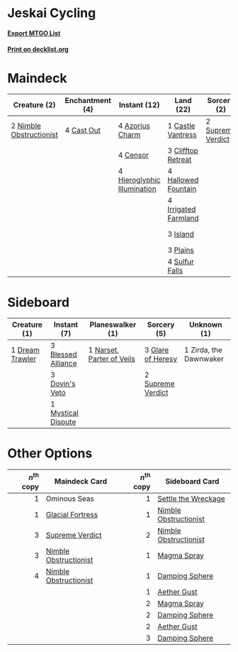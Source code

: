 # Jeskai Cycling

#### [Export MTGO List](../collection/Jeskai%20Cycling/Jeskai%20Cycling.txt)
#### [Print on decklist.org](http://decklist.org/?deckmain=4%09Azorius%20Charm%0A4%09Cast%20Out%0A1%09Castle%20Vantress%0A4%09Censor%0A3%09Clifftop%20Retreat%0A4%09Flourishing%20Fox%0A4%09Hallowed%20Fountain%0A4%09Hieroglyphic%20Illumination%0A4%09Irrigated%20Farmland%0A3%09Island%0A4%09Neutralize%0A2%09Nimble%20Obstructionist%0A3%09Plains%0A2%09Raugrin%20Triome%0A4%09Shark%20Typhoon%0A4%09Sulfur%20Falls%0A2%09Supreme%20Verdict%0A4%09Zenith%20Flare&deckside=3%09Blessed%20Alliance%0A3%09Dovin's%20Veto%0A1%09Dream%20Trawler%0A3%09Glare%20of%20Heresy%0A1%09Mystical%20Dispute%0A1%09Narset,%20Parter%20of%20Veils%0A2%09Supreme%20Verdict%0A1%09Zirda,%20the%20Dawnwaker)
# Maindeck

|                                           Creature (2)                                           |                                   Enchantment (4)                                   |                                             Instant (12)                                             |                                           Land (22)                                           |                                        Sorcery (2)                                         |  Unknown (18)   |
|--------------------------------------------------------------------------------------------------|-------------------------------------------------------------------------------------|------------------------------------------------------------------------------------------------------|-----------------------------------------------------------------------------------------------|--------------------------------------------------------------------------------------------|-----------------|
|2 [Nimble Obstructionist](http://gatherer.wizards.com/Pages/Card/Details.aspx?multiverseid=430729)|4 [Cast Out](http://gatherer.wizards.com/Pages/Card/Details.aspx?multiverseid=426710)|4 [Azorius Charm](http://gatherer.wizards.com/Pages/Card/Details.aspx?multiverseid=460137)            |1 [Castle Vantress](http://gatherer.wizards.com/Pages/Card/Details.aspx?multiverseid=473204)   |2 [Supreme Verdict](http://gatherer.wizards.com/Pages/Card/Details.aspx?multiverseid=438776)|4 Flourishing Fox|
|                                                                                                  |                                                                                     |4 [Censor](http://gatherer.wizards.com/Pages/Card/Details.aspx?multiverseid=426748)                   |3 [Clifftop Retreat](http://gatherer.wizards.com/Pages/Card/Details.aspx?multiverseid=443127)  |                                                                                            |4 Neutralize     |
|                                                                                                  |                                                                                     |4 [Hieroglyphic Illumination](http://gatherer.wizards.com/Pages/Card/Details.aspx?multiverseid=426759)|4 [Hallowed Fountain](http://gatherer.wizards.com/Pages/Card/Details.aspx?multiverseid=97071)  |                                                                                            |2 Raugrin Triome |
|                                                                                                  |                                                                                     |                                                                                                      |4 [Irrigated Farmland](http://gatherer.wizards.com/Pages/Card/Details.aspx?multiverseid=426947)|                                                                                            |4 Shark Typhoon  |
|                                                                                                  |                                                                                     |                                                                                                      |3 [Island](http://gatherer.wizards.com/Pages/Card/Details.aspx?multiverseid=439857)            |                                                                                            |4 Zenith Flare   |
|                                                                                                  |                                                                                     |                                                                                                      |3 [Plains](http://gatherer.wizards.com/Pages/Card/Details.aspx?multiverseid=439856)            |                                                                                            |                 |
|                                                                                                  |                                                                                     |                                                                                                      |4 [Sulfur Falls](http://gatherer.wizards.com/Pages/Card/Details.aspx?multiverseid=443135)      |                                                                                            |                 |


# Sideboard

|                                       Creature (1)                                       |                                         Instant (7)                                         |                                          Planeswalker (1)                                          |                                        Sorcery (5)                                         |     Unknown (1)      |
|------------------------------------------------------------------------------------------|---------------------------------------------------------------------------------------------|----------------------------------------------------------------------------------------------------|--------------------------------------------------------------------------------------------|----------------------|
|1 [Dream Trawler](http://gatherer.wizards.com/Pages/Card/Details.aspx?multiverseid=476465)|3 [Blessed Alliance](http://gatherer.wizards.com/Pages/Card/Details.aspx?multiverseid=414302)|1 [Narset, Parter of Veils](http://gatherer.wizards.com/Pages/Card/Details.aspx?multiverseid=460988)|3 [Glare of Heresy](http://gatherer.wizards.com/Pages/Card/Details.aspx?multiverseid=373691)|1 Zirda, the Dawnwaker|
|                                                                                          |3 [Dovin's Veto](http://gatherer.wizards.com/Pages/Card/Details.aspx?multiverseid=461120)    |                                                                                                    |2 [Supreme Verdict](http://gatherer.wizards.com/Pages/Card/Details.aspx?multiverseid=438776)|                      |
|                                                                                          |1 [Mystical Dispute](http://gatherer.wizards.com/Pages/Card/Details.aspx?multiverseid=473020)|                                                                                                    |                                                                                            |                      |


# Other Options

|*n*<sup>th</sup> copy|                                         Maindeck Card                                          |*n*<sup>th</sup> copy|                                         Sideboard Card                                         |
|--------------------:|------------------------------------------------------------------------------------------------|--------------------:|------------------------------------------------------------------------------------------------|
|                    1|Ominous Seas                                                                                    |                    1|[Settle the Wreckage](http://gatherer.wizards.com/Pages/Card/Details.aspx?multiverseid=435186)  |
|                    1|[Glacial Fortress](http://gatherer.wizards.com/Pages/Card/Details.aspx?multiverseid=190562)     |                    1|[Nimble Obstructionist](http://gatherer.wizards.com/Pages/Card/Details.aspx?multiverseid=430729)|
|                    3|[Supreme Verdict](http://gatherer.wizards.com/Pages/Card/Details.aspx?multiverseid=438776)      |                    2|[Nimble Obstructionist](http://gatherer.wizards.com/Pages/Card/Details.aspx?multiverseid=430729)|
|                    3|[Nimble Obstructionist](http://gatherer.wizards.com/Pages/Card/Details.aspx?multiverseid=430729)|                    1|[Magma Spray](http://gatherer.wizards.com/Pages/Card/Details.aspx?multiverseid=426843)          |
|                    4|[Nimble Obstructionist](http://gatherer.wizards.com/Pages/Card/Details.aspx?multiverseid=430729)|                    1|[Damping Sphere](http://gatherer.wizards.com/Pages/Card/Details.aspx?multiverseid=443101)       |
|                     |                                                                                                |                    1|[Aether Gust](http://gatherer.wizards.com/Pages/Card/Details.aspx?multiverseid=466796)          |
|                     |                                                                                                |                    2|[Magma Spray](http://gatherer.wizards.com/Pages/Card/Details.aspx?multiverseid=426843)          |
|                     |                                                                                                |                    2|[Damping Sphere](http://gatherer.wizards.com/Pages/Card/Details.aspx?multiverseid=443101)       |
|                     |                                                                                                |                    2|[Aether Gust](http://gatherer.wizards.com/Pages/Card/Details.aspx?multiverseid=466796)          |
|                     |                                                                                                |                    3|[Damping Sphere](http://gatherer.wizards.com/Pages/Card/Details.aspx?multiverseid=443101)       |

